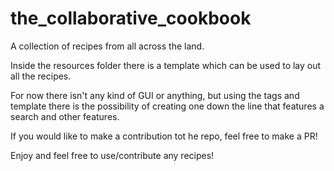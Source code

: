 # the_collaborative_cookbook

A collection of recipes from all across the land.

Inside the resources folder there is a template which can be used to lay out all the recipes. 

For now there isn't any kind of GUI or anything, but using the tags and template there is the possibility of creating one down the line that features a search and other features.

If you would like to make a contribution tot he repo, feel free to make a PR!

Enjoy and feel free to use/contribute any recipes!